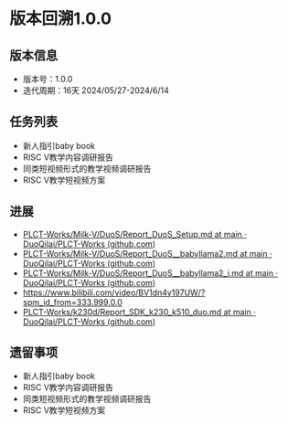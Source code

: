 # 版本回溯1.0.0

## 版本信息

- 版本号：1.0.0
- 迭代周期：16天 2024/05/27-2024/6/14

## 任务列表

- 新人指引baby book
- RISC V教学内容调研报告
- 同类短视频形式的教学视频调研报告
- RISC V教学短视频方案

## 进展

- [PLCT-Works/Milk-V/DuoS/Report_DuoS_Setup.md at main · DuoQilai/PLCT-Works (github.com)](https://github.com/DuoQilai/PLCT-Works/blob/main/Milk-V/DuoS/Report_DuoS_Setup.md)
- [PLCT-Works/Milk-V/DuoS/Report_DuoS__babyllama2.md at main · DuoQilai/PLCT-Works (github.com)](https://github.com/DuoQilai/PLCT-Works/blob/main/Milk-V/DuoS/Report_DuoS__babyllama2.md)
- [PLCT-Works/Milk-V/DuoS/Report_DuoS__babyllama2_i.md at main · DuoQilai/PLCT-Works (github.com)](https://github.com/DuoQilai/PLCT-Works/blob/main/Milk-V/DuoS/Report_DuoS__babyllama2_i.md)
- https://www.bilibili.com/video/BV1dn4y197UW/?spm_id_from=333.999.0.0
- [PLCT-Works/k230d/Report_SDK_k230_k510_duo.md at main · DuoQilai/PLCT-Works (github.com)](https://github.com/DuoQilai/PLCT-Works/blob/main/k230d/Report_SDK_k230_k510_duo.md)

## 遗留事项

- 新人指引baby book
- RISC V教学内容调研报告
- 同类短视频形式的教学视频调研报告
- RISC V教学短视频方案



